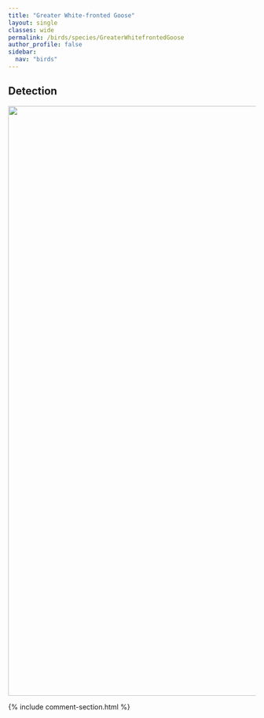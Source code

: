 ```yaml
---
title: "Greater White-fronted Goose"
layout: single
classes: wide
permalink: /birds/species/GreaterWhitefrontedGoose
author_profile: false
sidebar:
  nav: "birds"
---
```


<h2>Detection</h2>

<a href="https://drive.google.com/uc?export=view&id=1PzyDnfKFZ8HKcWlPoEG0w5DHWulwRhS6">
<img src="https://drive.google.com/uc?export=view&id=1PzyDnfKFZ8HKcWlPoEG0w5DHWulwRhS6" height = "1200" width = "800">
</a>

{% include comment-section.html %}
